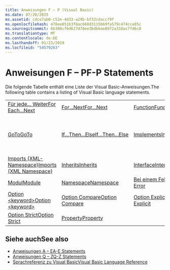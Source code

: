 ```yaml
---
title: Anweisungen F – P (Visual Basic)
ms.date: 07/20/2015
ms.assetid: cdce7ab0-c52e-4d33-a29b-bf32cdacc79f
ms.openlocfilehash: 478ee051b3f8ac668d3115b69fa579c474cce85c
ms.sourcegitcommit: 6b308cf6d627d78ee36dbbae8972a310ac7fd6c8
ms.translationtype: MT
ms.contentlocale: de-DE
ms.lasthandoff: 01/23/2019
ms.locfileid: "54579263"
---
```

# <a name="f-p-statements"></a><span data-ttu-id="51ae7-102">Anweisungen F – P</span><span class="sxs-lookup"><span data-stu-id="51ae7-102">F-P Statements</span></span>
<span data-ttu-id="51ae7-103">Die folgende Tabelle enthält eine Liste der Visual Basic-Anweisungen.</span><span class="sxs-lookup"><span data-stu-id="51ae7-103">The following table contains a listing of Visual Basic language statements.</span></span>  
  
|||||  
|---|---|---|---|  
|[<span data-ttu-id="51ae7-104">Für jede... Weiter</span><span class="sxs-lookup"><span data-stu-id="51ae7-104">For Each...Next</span></span>](../../../visual-basic/language-reference/statements/for-each-next-statement.md)|[<span data-ttu-id="51ae7-105">For...Next</span><span class="sxs-lookup"><span data-stu-id="51ae7-105">For...Next</span></span>](../../../visual-basic/language-reference/statements/for-next-statement.md)|[<span data-ttu-id="51ae7-106">Function</span><span class="sxs-lookup"><span data-stu-id="51ae7-106">Function</span></span>](../../../visual-basic/language-reference/statements/function-statement.md)|[<span data-ttu-id="51ae7-107">Get</span><span class="sxs-lookup"><span data-stu-id="51ae7-107">Get</span></span>](../../../visual-basic/language-reference/statements/get-statement.md)|  
|[<span data-ttu-id="51ae7-108">GoTo</span><span class="sxs-lookup"><span data-stu-id="51ae7-108">GoTo</span></span>](../../../visual-basic/language-reference/statements/goto-statement.md)|[<span data-ttu-id="51ae7-109">If...Then...Else</span><span class="sxs-lookup"><span data-stu-id="51ae7-109">If...Then...Else</span></span>](../../../visual-basic/language-reference/statements/if-then-else-statement.md)|[<span data-ttu-id="51ae7-110">Implements</span><span class="sxs-lookup"><span data-stu-id="51ae7-110">Implements</span></span>](../../../visual-basic/language-reference/statements/implements-statement.md)|[<span data-ttu-id="51ae7-111">Imports (.NET-Namespace und Typ)</span><span class="sxs-lookup"><span data-stu-id="51ae7-111">Imports (.NET Namespace and Type)</span></span>](../../../visual-basic/language-reference/statements/imports-statement-net-namespace-and-type.md)|  
|[<span data-ttu-id="51ae7-112">Imports (XML-Namespace)</span><span class="sxs-lookup"><span data-stu-id="51ae7-112">Imports (XML Namespace)</span></span>](../../../visual-basic/language-reference/statements/imports-statement-xml-namespace.md)|[<span data-ttu-id="51ae7-113">Inherits</span><span class="sxs-lookup"><span data-stu-id="51ae7-113">Inherits</span></span>](../../../visual-basic/language-reference/statements/inherits-statement.md)|[<span data-ttu-id="51ae7-114">Interface</span><span class="sxs-lookup"><span data-stu-id="51ae7-114">Interface</span></span>](../../../visual-basic/language-reference/statements/interface-statement.md)|[<span data-ttu-id="51ae7-115">Mid</span><span class="sxs-lookup"><span data-stu-id="51ae7-115">Mid</span></span>](../../../visual-basic/language-reference/statements/mid-statement.md)|  
|[<span data-ttu-id="51ae7-116">Modul</span><span class="sxs-lookup"><span data-stu-id="51ae7-116">Module</span></span>](../../../visual-basic/language-reference/statements/module-statement.md)|[<span data-ttu-id="51ae7-117">Namespace</span><span class="sxs-lookup"><span data-stu-id="51ae7-117">Namespace</span></span>](../../../visual-basic/language-reference/statements/namespace-statement.md)|[<span data-ttu-id="51ae7-118">Bei einem Fehler</span><span class="sxs-lookup"><span data-stu-id="51ae7-118">On Error</span></span>](../../../visual-basic/language-reference/statements/on-error-statement.md)|[<span data-ttu-id="51ae7-119">Operator</span><span class="sxs-lookup"><span data-stu-id="51ae7-119">Operator</span></span>](../../../visual-basic/language-reference/statements/operator-statement.md)|  
|[<span data-ttu-id="51ae7-120">Option \<keyword></span><span class="sxs-lookup"><span data-stu-id="51ae7-120">Option \<keyword></span></span>](../../../visual-basic/language-reference/statements/option-keyword-statement.md)|[<span data-ttu-id="51ae7-121">Option Compare</span><span class="sxs-lookup"><span data-stu-id="51ae7-121">Option Compare</span></span>](../../../visual-basic/language-reference/statements/option-compare-statement.md)|[<span data-ttu-id="51ae7-122">Option Explicit</span><span class="sxs-lookup"><span data-stu-id="51ae7-122">Option Explicit</span></span>](../../../visual-basic/language-reference/statements/option-explicit-statement.md)|[<span data-ttu-id="51ae7-123">Option Infer</span><span class="sxs-lookup"><span data-stu-id="51ae7-123">Option Infer</span></span>](../../../visual-basic/language-reference/statements/option-infer-statement.md)|  
|[<span data-ttu-id="51ae7-124">Option Strict</span><span class="sxs-lookup"><span data-stu-id="51ae7-124">Option Strict</span></span>](../../../visual-basic/language-reference/statements/option-strict-statement.md)|[<span data-ttu-id="51ae7-125">Property</span><span class="sxs-lookup"><span data-stu-id="51ae7-125">Property</span></span>](../../../visual-basic/language-reference/statements/property-statement.md)|||  
  
## <a name="see-also"></a><span data-ttu-id="51ae7-126">Siehe auch</span><span class="sxs-lookup"><span data-stu-id="51ae7-126">See also</span></span>
- [<span data-ttu-id="51ae7-127">Anweisungen A – E</span><span class="sxs-lookup"><span data-stu-id="51ae7-127">A-E Statements</span></span>](../../../visual-basic/language-reference/statements/a-e-statements.md)
- [<span data-ttu-id="51ae7-128">Anweisungen Q – Z</span><span class="sxs-lookup"><span data-stu-id="51ae7-128">Q-Z Statements</span></span>](../../../visual-basic/language-reference/statements/q-z-statements.md)
- [<span data-ttu-id="51ae7-129">Sprachreferenz zu Visual Basic</span><span class="sxs-lookup"><span data-stu-id="51ae7-129">Visual Basic Language Reference</span></span>](../../../visual-basic/language-reference/index.md)
